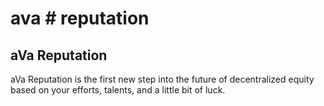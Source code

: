 # ava # reputation

## aVa Reputation

aVa Reputation is the first new step into the future of decentralized equity based on your efforts, talents, and a little bit of luck.

